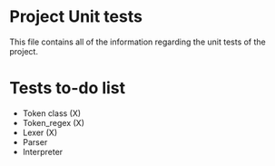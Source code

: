 # Project Unit tests
This file contains all of the information regarding the unit tests of the project.
# Tests to-do list
- Token class (X)
- Token_regex (X)
- Lexer (X)
- Parser 
- Interpreter
